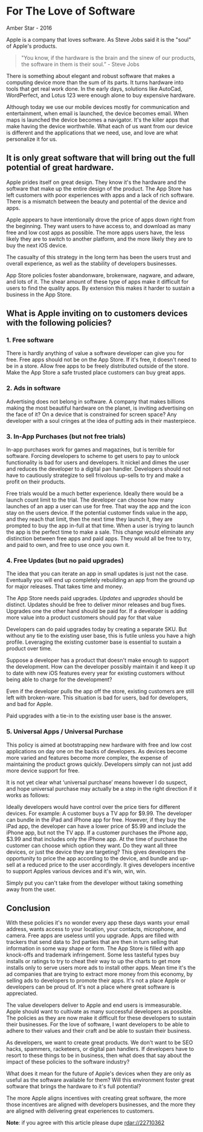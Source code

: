 # For The Love of Software
Amber Star - 2016

Apple is a company that loves software. As Steve Jobs said it is the "soul" of Apple's products.

> "You know, if the hardware is the brain and the sinew of our products, the software in them is their soul.” - Steve Jobs

There is something about elegant and robust software that makes a computing device more than the sum of its parts. It turns hardware into tools that get real work done. In the early days, solutions like AutoCad, WordPerfect, and Lotus 123 were enough alone to buy expensive hardware. 

Although today we use our mobile devices mostly for communication and entertainment, when email is launched, the device becomes email. When maps is launched the device becomes a navigator.  It's the killer apps that make having the device worthwhile. What each of us want from our device is different and the applications that we need, use, and love are what personalize it for us.

## It is only great software that will bring out the full potential of great hardware.

Apple prides itself on great design. They know it's the hardware and the software that make up the entire design of the product. The App Store has left customers with poor experiences with apps and a lack of rich software.  There is a mismatch between the beauty and potential of the device and  apps. 

Apple appears to have intentionally drove the price of apps down right from the beginning. They want users to have access to, and download as many free and low cost apps as possible. The more apps users have, the less likely they are to switch to another platform, and the more likely they are to buy the next iOS device. 

The casualty of this strategy in the long term has been the users trust and overall experience, as well as the stability of developers businesses. 

App Store policies foster abandonware, brokenware, nagware, and adware, and lots of it. The shear amount of these type of apps make it difficult for users to find the quality apps. By extension this makes it harder to sustain a business in the App Store. 

## What is Apple inviting on to customers devices with the following policies?
### 1. Free software
There is hardly anything of value a software developer can give you for free. Free apps should not be on the App Store. If it's free, it doesn't need to be in a store. Allow free apps to be freely distributed outside of the store. Make the App Store a safe trusted place customers can buy great apps.

### 2. Ads in software
Advertising does not belong in software. A company that makes billions making the most beautiful hardware on the planet, is inviting advertising on the face of it? On a device that is constrained for screen space? Any developer with a soul cringes at the idea of putting ads in their masterpiece.

### 3. In-App Purchases (but not free trials)
In-app purchases work for games and magazines, but is terrible for software. Forcing developers to scheme to get users to pay to unlock functionality is bad for users and developers. It nickel and dimes the user and reduces the developer to a digital pan handler. Developers should not have to cautiously strategize to sell frivolous up-sells to try and make a profit on their products.

Free trials would be a much better experience. Ideally there would be a launch count limit to the trial. The developer can choose how many launches of an app a user can use for free. That way the app and the icon stay on the users device. If the potential customer finds value in the app, and they reach that limit, then the next time they launch it, they are prompted to buy the app in-full at that time. When a user is trying to launch the app is the perfect time to make a sale. This change would eliminate any distinction between free apps and paid apps. They would all be free to try, and paid to own, and free to use once you own it.

### 4. Free Updates (but no paid upgrades)
The idea that you can iterate an app in small updates is just not the case. Eventually you will end up completely rebuilding an app from the ground up for major releases. That takes time and money. 

The App Store needs paid upgrades. *Updates* and *upgrades* should be distinct. Updates should be free to deliver minor releases and bug fixes. Upgrades one the other hand should be paid for. If a developer is adding more value into a product customers should pay for that value

Developers can do paid upgrades today by creating a separate SKU. But without any tie to the existing user base, this is futile unless you have a high profile. Leveraging the existing customer base is essential to sustain a product over time. 

Suppose a developer has a product that doesn't make enough to support the development. How can the developer possibly maintain it and keep it up to date with new iOS features every year for existing customers without being able to charge for the development? 

Even if the developer pulls the app off the store, existing customers are still left with broken-ware. This situation is bad for users, bad for developers, and bad for Apple. 

Paid upgrades with a tie-in to the existing user base is the answer.

### 5. Universal Apps / Universal Purchase
This policy is aimed at bootstrapping new hardware with free and low cost applications on day one on the backs of developers. As devices become more varied and features become more complex, the expense of maintaining the product grows quickly. Developers simply can not just add more device support for free. 

It is not yet clear what ‘universal purchase’ means however I do suspect, and hope universal purchase may actually be a step in the right direction if it works as follows:

Ideally developers would have control over the price tiers for different devices. For example: A customer buys a TV app for $9.99. The developer can bundle in the iPad and iPhone app for free. However, if they buy the iPad app, the developer can have a lower price of $5.99 and include the iPhone app, but not the TV app. If a customer purchases the iPhone app, $3.99 and that includes only the iPhone app. At the time of purchase the customer can choose which option they want. Do they want all three devices, or just the device they are targeting? This gives developers the opportunity to price the app according to the device, and bundle and up-sell at a reduced price to the user accordingly. It gives developers incentive to support Apples various devices and it's win, win, win. 

Simply put you can't take from the developer without taking something away from the user.

## Conclusion
With these policies it's no wonder every app these days wants your email address, wants access to your location, your contacts, microphone, and camera. Free apps are useless until you upgrade. Apps are filled with trackers that send data to 3rd parties that are then in turn selling that information in some way shape or form. The App Store is filled with app knock-offs and trademark infringement. Some less tasteful types buy installs or ratings to try to cheat their way to up the charts to get more installs only to serve users more ads to install other apps. Mean time it's the ad companies that are trying to extract more money from this economy, by selling ads to developers to promote their apps. It's not a place Apple or developers can be proud of. It's not a place where great software is appreciated.

The value developers deliver to Apple and end users is immeasurable. Apple should want to cultivate as many successful developers as possible. The policies as they are now make it difficult for these developers to sustain their businesses. For the love of software, I want developers to be able to adhere to their values and their craft and be able to sustain their business. 

As developers, we want to create great products. We don't want to be SEO hacks, spammers,  racketeers, or digital pan handlers. If developers have to resort to these things to be in business, then what does that say about the impact of these policies to the software industry? 

What does it mean for the future of Apple's devices when they are only as useful as the software available for them? Will this environment foster great software that brings the hardware to it's full potential? 

The more Apple aligns incentives with creating great software, the more those incentives are aligned with developers businesses, and the more they are aligned with delivering great experiences to customers.

**Note**: if you agree with this article please dupe [rdar://22710362](http://openradar.appspot.com/22710362)